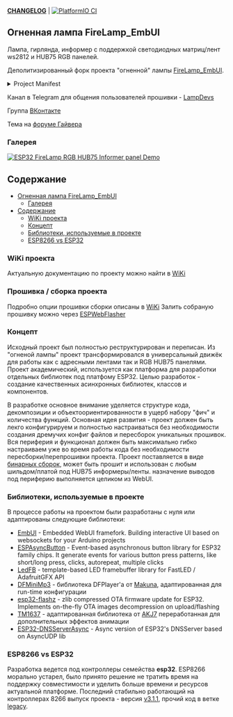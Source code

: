 __[CHANGELOG](/CHANGELOG.md)__ | [![PlatformIO CI](https://github.com/vortigont/FireLamp_JeeUI/actions/workflows/pio_build.yml/badge.svg)](https://github.com/vortigont/FireLamp_JeeUI/actions/workflows/pio_build.yml)

## Огненная лампа FireLamp_EmbUI
Лампа, гирлянда, информер с поддержкой светодиодных матриц/лент ws2812 и HUB75 RGB панелей.

Деполитизированный форк проекта "огненной" лампы [FireLamp_EmbUI](https://github.com/DmytroKorniienko/FireLamp_EmbUI).

<details>
  <summary>Project Manifest</summary>

Проект был пересобран из старых форков и архивов репозитория пользователей и участников разработки на момент примерно 2021 года. В [исходном](https://github.com/DmytroKorniienko/FireLamp_EmbUI) проекте был полностью вырезан русский язык, задним числом переписана история разработки в Git и удалена соотвествующая тема [форума](https://community.alexgyver.ru/threads/wifi-lampa-budilnik-obsuzhdenie-proekta.1411/). Данный форк это не срез исходного репозитория, хотя сохранил часть общей истории до определенного момента.

</details>

Канал в Telegram для общения пользователей прошивки - [LampDevs](https://t.me/LampDevs)

Группа [ВКонтакте](https://vk.com/club226065124)

Тема на [форуме Гайвера](https://community.alexgyver.ru/threads/wifi-lampa-budilnik-obsuzhdenie-proshivki-firelamp_embui.7257/)



### Галерея

[![ESP32 FireLamp RGB HUB75 Informer panel Demo](https://img.youtube.com/vi/ZrAhoebgl2Q/0.jpg)](https://www.youtube.com/watch?v=ZrAhoebgl2Q)


## Содержание
- [Огненная лампа FireLamp\_EmbUI](#огненная-лампа-firelamp_embui)
  - [Галерея](#галерея)
- [Содержание](#содержание)
  - [WiKi проекта](#wiki-проекта)
  - [Концепт](#концепт)
  - [Библиотеки, используемые в проекте](#библиотеки-используемые-в-проекте)
  - [ESP8266 vs ESP32](#esp8266-vs-esp32)

### WiKi проекта
Актуальную документацию по проекту можно найти в [WiKi](https://github.com/vortigont/EmbUI/wiki)

### Прошивка / сборка проекта
Подробно опции прошивки сборки описаны в [WiKi](https://github.com/vortigont/FireLamp_JeeUI/wiki/%D0%A1%D0%B1%D0%BE%D1%80%D0%BA%D0%B0-%D0%B8-%D0%BF%D1%80%D0%BE%D1%88%D0%B8%D0%B2%D0%BA%D0%B0-%D0%BF%D1%80%D0%BE%D0%B5%D0%BA%D1%82%D0%B0)
Залить собраную прошивку можно через [ESPWebFlasher](https://vortigont.github.io/ESPWebFlasher/FireLamp/)

### Концепт
Исходный проект был полностью реструктурирован и переписан. Из "огненой лампы" проект трансформировался в универсальный движёк для работы как с адресными лентами так и RGB HUB75 панелями. Проект академический, используется как платформа для разработки отдельных библиотек под платфому ESP32. Целью разработок - создание качественных асинхронных библиотек, классов и компонентов.

В разработке основное внимание уделяется структуре кода, декомпозиции и объектоориентированности в ущерб набору "фич" и количества функций.
Основная идея развития - проект должен быть лекго конфигурируем и полностью настраиваться без необходимости создания дремучих конфиг файлов и пересборок уникальных прошивок. Вся периферия и функционал должен быть максимально гибко настраиваем уже во время работы кода без необходимости пересборки/перепрошивки проекта.
Проект поставляется в виде [бинарных сборок](https://github.com/vortigont/FireLamp_JeeUI/wiki/%D0%A1%D0%B1%D0%BE%D1%80%D0%BA%D0%B0-%D0%B8-%D0%BF%D1%80%D0%BE%D1%88%D0%B8%D0%B2%D0%BA%D0%B0-%D0%BF%D1%80%D0%BE%D0%B5%D0%BA%D1%82%D0%B0), может быть прошит и использован с любым шильдом/платой под HUB75 информеры/ленты. назначение выводов под периферию выполняется целиком из WebUI.

### Библиотеки, используемые в проекте
В процессе работы на проектом были разработаны с нуля или адаптированы следующие библиотеки:
 - [EmbUI](https://github.com/vortigont/EmbUI) - Embedded WebUI framefork. Building interactive UI based on websockets for your Arduino projects
 - [ESPAsyncButton](https://github.com/vortigont/ESPAsyncButton) - Event-based asynchronous button library for ESP32 family chips. It generate events for various button press patterns, like short/long press, clicks, autorepeat, multiple clicks
 - [LedFB](https://github.com/vortigont/LedFB) - template-based LED framebuffer library for FastLED / AdafruitGFX API
 - [DFMiniMp3](https://github.com/vortigont/DFMiniMp3) - библиотека DFPlayer'а от [Makuna](https://github.com/Makuna/DFMiniMp3), адаптированная для run-time конфигурации
 - [esp32-flashz](https://github.com/vortigont/esp32-flashz) - zlib compressed OTA firmware update for ESP32. Implements on-the-fly OTA images decompression on upload/flashing
 - [TM1637](https://github.com/vortigont/TM1637) - адаптированная библиотека от [AKJ7](https://github.com/AKJ7/TM1637) переработанная для дополнительных эффектов анимации
 - [ESP32-DNSServerAsync](https://github.com/vortigont/ESP32-DNSServerAsync) - Async version of ESP32's DNSServer based on AsyncUDP lib 

### ESP8266 vs ESP32
Разработка ведется под контроллеры семейства **esp32**. ESP8266 морально устарел, было принято решение не тратить время на поддержку совместимости и уделить больше времени и ресурсов актуальной платформе.
Последний стабильно работающий на контроллерах 8266 выпуск проекта - версия [v3.1.1](../../releases/tag/v3.1.1), прочий код в ветке [legacy](../../tree/legacy).


